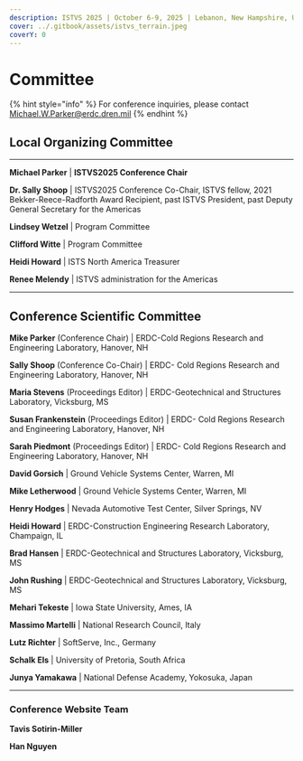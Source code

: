 ```yaml
---
description: ISTVS 2025 | October 6-9, 2025 | Lebanon, New Hampshire, USA
cover: ../.gitbook/assets/istvs_terrain.jpeg
coverY: 0
---
```


# Committee

{% hint style="info" %}
For conference inquiries, please contact Michael.W.Parker@erdc.dren.mil
{% endhint %}

## Local Organizing Committee

***

**Michael Parker** | **ISTVS2025 Conference Chair**

**Dr. Sally Shoop** | ISTVS2025 Conference Co-Chair, ISTVS fellow, 2021 Bekker-Reece-Radforth Award Recipient, past ISTVS President, past Deputy General Secretary for the Americas

**Lindsey Wetzel** | Program Committee

**Clifford Witte** | Program Committee

**Heidi Howard** | ISTS North America Treasurer

**Renee Melendy** | ISTVS administration for the Americas

***

## Conference Scientific Committee

**Mike Parker** (Conference Chair) | ERDC-Cold Regions Research and Engineering Laboratory, Hanover, NH&#x20;

**Sally Shoop** (Conference Co-Chair) | ERDC- Cold Regions Research and Engineering Laboratory, Hanover, NH&#x20;

**Maria Stevens** (Proceedings Editor) | ERDC-Geotechnical and Structures Laboratory, Vicksburg, MS

**Susan Frankenstein** (Proceedings Editor) | ERDC- Cold Regions Research and Engineering Laboratory, Hanover, NH&#x20;

**Sarah Piedmont** (Proceedings Editor) | ERDC- Cold Regions Research and Engineering Laboratory, Hanover, NH&#x20;

**David Gorsich** | Ground Vehicle Systems Center, Warren, MI&#x20;

**Mike Letherwood** | Ground Vehicle Systems Center, Warren, MI&#x20;

**Henry Hodges** | Nevada Automotive Test Center, Silver Springs, NV&#x20;

**Heidi Howard** | ERDC-Construction Engineering Research Laboratory, Champaign, IL&#x20;

**Brad Hansen** | ERDC-Geotechnical and Structures Laboratory, Vicksburg, MS&#x20;

**John Rushing** | ERDC-Geotechnical and Structures Laboratory, Vicksburg, MS&#x20;

**Mehari Tekeste** | Iowa State University, Ames, IA&#x20;

**Massimo Martelli** | National Research Council, Italy&#x20;

**Lutz Richter** | SoftServe, Inc., Germany&#x20;

**Schalk Els** | University of Pretoria, South Africa&#x20;

**Junya Yamakawa** | National Defense Academy, Yokosuka, Japan

***

### Conference Website Team

**Tavis Sotirin-Miller**

**Han Nguyen**
